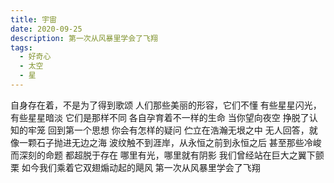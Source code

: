 ```yaml
---
title: 宇宙
date: 2020-09-25
description: 第一次从风暴里学会了飞翔
tags:
  - 好奇心
  - 太空
  - 星
---
```


自身存在着，不是为了得到歌颂
人们那些美丽的形容，它们不懂
有些星星闪光，有些星星暗淡
它们是那样不同
各自孕育着不一样的生命
当你望向夜空
挣脱了认知的牢笼
回到第一个思想
你会有怎样的疑问
伫立在浩瀚无垠之中
无人回答，就像一颗石子抛进无边之海
波纹触不到涯岸，从永恒之前到永恒之后
甚至那些冷峻而深刻的命题
都超脱于存在
哪里有光，哪里就有阴影
我们曾经站在巨大之翼下颤栗
如今我们乘着它双翅煽动起的飓风
第一次从风暴里学会了飞翔